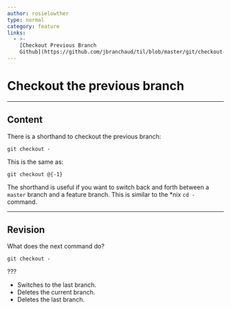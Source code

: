 ```yaml
---
author: rosielowther
type: normal
category: feature
links:
  - >-
    [Checkout Previous Branch
    Github](https://github.com/jbranchaud/til/blob/master/git/checkout-previous-branch.md){website}
---
```


# Checkout the previous branch


---

## Content

There is a shorthand to checkout the previous branch:

```plain-text
git checkout -
```

This is the same as:

```plain-text
git checkout @{-1}
```

The shorthand is useful if you want to switch back and forth between a `master` branch and a feature branch.
This is similar to the *nix `cd -` command.


---

## Revision

What does the next command do?

```plain-text
git checkout -
```

???

- Switches to the last branch.
- Deletes the current branch.
- Deletes the last branch.

